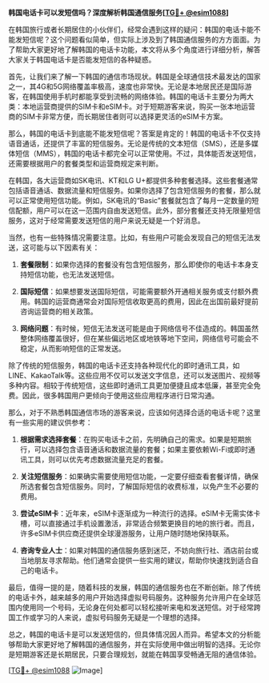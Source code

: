 **韩国电话卡可以发短信吗？深度解析韩国通信服务[[TG💪+ @esim1088](https://t.me/s/esim1088)]**

在韩国旅行或者长期居住的小伙伴们，经常会遇到这样的疑问：韩国的电话卡能不能发短信呢？这个问题看似简单，但实际上涉及到了韩国通信服务的方方面面。为了帮助大家更好地了解韩国的电话卡功能，本文将从多个角度进行详细分析，解答大家关于韩国电话卡是否能发短信的各种疑惑。

首先，让我们来了解一下韩国的通信市场现状。韩国是全球通信技术最发达的国家之一，其4G和5G网络覆盖率极高，速度也非常快。无论是本地居民还是国际游客，在韩国使用手机时都能享受到流畅的网络体验。韩国的电话卡主要分为两大类：本地运营商提供的SIM卡和eSIM卡。对于短期游客来说，购买一张本地运营商的SIM卡非常方便，而长期居住者则可以选择更灵活的eSIM卡方案。

那么，韩国的电话卡到底能不能发短信呢？答案是肯定的！韩国的电话卡不仅支持语音通话，还提供了丰富的短信服务。无论是传统的文本短信（SMS），还是多媒体短信（MMS），韩国的电话卡都完全可以正常使用。不过，具体能否发送短信，还需要根据用户的套餐类型和运营商规定来判断。

在韩国，各大运营商如SK电讯、KT和LG U+都提供多种套餐选择。这些套餐通常包括语音通话、数据流量和短信服务。如果你选择了包含短信服务的套餐，那么就可以正常使用短信功能。例如，SK电讯的“Basic”套餐就包含了每月一定数量的短信配额，用户可以在这一范围内自由发送短信。此外，部分套餐还支持无限量短信服务，这对于经常需要发送短信的用户来说无疑是一个好消息。

当然，也有一些特殊情况需要注意。比如，有些用户可能会发现自己的短信无法发送，这可能与以下因素有关：

1. **套餐限制**：如果你选择的套餐没有包含短信服务，那么即使你的电话卡本身支持短信功能，也无法发送短信。
   
2. **国际短信**：如果想要发送国际短信，可能需要额外开通相关服务或支付额外费用。韩国的运营商通常会对国际短信收取更高的费用，因此在出国前最好提前咨询运营商的相关政策。

3. **网络问题**：有时候，短信无法发送可能是由于网络信号不佳造成的。韩国虽然整体网络覆盖很好，但在某些偏远地区或地铁等地下空间，网络信号可能会不稳定，从而影响短信的正常发送。

除了传统的短信服务，韩国的电话卡还支持各种现代化的即时通讯工具，如LINE、KakaoTalk等。这些应用不仅可以发送文字信息，还可以发送图片、视频等多种内容。相较于传统短信，这些即时通讯工具更加便捷且成本低廉，甚至完全免费。因此，很多韩国用户更倾向于使用这些应用程序进行日常沟通。

那么，对于不熟悉韩国通信市场的游客来说，应该如何选择合适的电话卡呢？这里有一些实用的建议供参考：

1. **根据需求选择套餐**：在购买电话卡之前，先明确自己的需求。如果是短期旅行，可以选择包含语音通话和数据流量的套餐；如果主要依赖Wi-Fi或即时通讯工具，则可以优先考虑数据流量充足的套餐。

2. **关注短信服务**：如果确实需要使用短信功能，一定要仔细查看套餐详情，确保所选套餐包含短信服务。同时，了解国际短信的收费标准，以免产生不必要的费用。

3. **尝试eSIM卡**：近年来，eSIM卡逐渐成为一种流行的选择。eSIM卡无需实体卡槽，可以直接通过手机设置激活，非常适合频繁更换目的地的旅行者。而且，许多eSIM卡供应商还提供全球漫游服务，让用户随时随地保持联系。

4. **咨询专业人士**：如果对韩国的通信服务感到迷茫，不妨向旅行社、酒店前台或当地朋友寻求帮助。他们通常会提供一些实用的建议，帮助你快速找到适合自己的电话卡。

最后，值得一提的是，随着科技的发展，韩国的通信服务也在不断创新。除了传统的电话卡外，越来越多的用户开始选择虚拟号码服务。这种服务允许用户在全球范围内使用同一个号码，无论身在何处都可以轻松接听来电和发送短信。对于经常跨国工作或学习的人来说，虚拟号码服务无疑是一个理想的选择。

总之，韩国的电话卡是可以发送短信的，但具体情况因人而异。希望本文的分析能够帮助大家更好地了解韩国的通信服务，并在实际使用中做出明智的选择。无论你是短期游客还是长期居民，只要合理规划，就能在韩国享受畅通无阻的通信体验。

[[TG💪+ @esim1088](https://t.me/s/esim1088) ![Image](https://i.postimg.cc/4NQfJmqS/Snipaste-2025-05-13-00-14-12.png)]